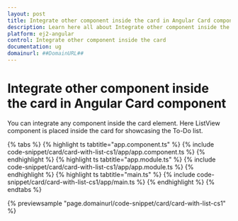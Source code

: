 ```yaml
---
layout: post
title: Integrate other component inside the card in Angular Card component | Syncfusion
description: Learn here all about Integrate other component inside the card in Syncfusion Angular Card component of Syncfusion Essential JS 2 and more.
platform: ej2-angular
control: Integrate other component inside the card 
documentation: ug
domainurl: ##DomainURL##
---
```


# Integrate other component inside the card in Angular Card component

You can integrate any component inside the card element. Here ListView component is placed inside the card for showcasing the To-Do list.

{% tabs %}
{% highlight ts tabtitle="app.component.ts" %}
{% include code-snippet/card/card-with-list-cs1/app/app.component.ts %}
{% endhighlight %}
{% highlight ts tabtitle="app.module.ts" %}
{% include code-snippet/card/card-with-list-cs1/app/app.module.ts %}
{% endhighlight %}
{% highlight ts tabtitle="main.ts" %}
{% include code-snippet/card/card-with-list-cs1/app/main.ts %}
{% endhighlight %}
{% endtabs %}
  
{% previewsample "page.domainurl/code-snippet/card/card-with-list-cs1" %}